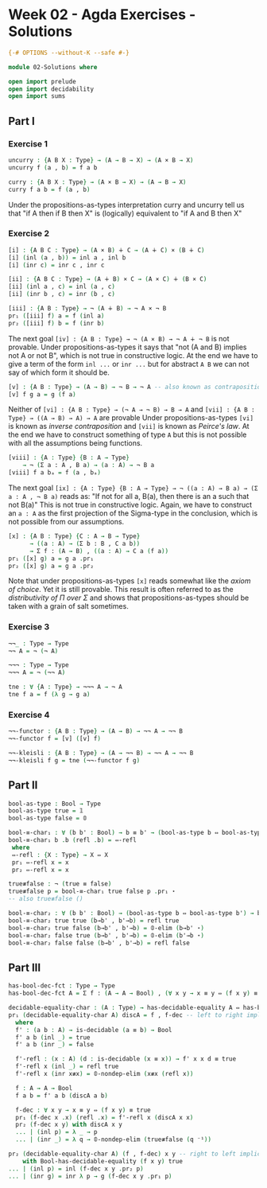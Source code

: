 # Week 02 - Agda Exercises - Solutions

```agda
{-# OPTIONS --without-K --safe #-}

module 02-Solutions where

open import prelude
open import decidability
open import sums

```

## Part I

### Exercise 1
```agda
uncurry : {A B X : Type} → (A → B → X) → (A × B → X)
uncurry f (a , b) = f a b

curry : {A B X : Type} → (A × B → X) → (A → B → X)
curry f a b = f (a , b)
```
Under the propositions-as-types interpretation curry and uncurry
tell us that "if A then if B then X"  is (logically) equivalent
to "if A and B then X"

### Exercise 2
```agda
[i] : {A B C : Type} → (A × B) ∔ C → (A ∔ C) × (B ∔ C)
[i] (inl (a , b)) = inl a , inl b
[i] (inr c) = inr c , inr c

[ii] : {A B C : Type} → (A ∔ B) × C → (A × C) ∔ (B × C)
[ii] (inl a , c) = inl (a , c)
[ii] (inr b , c) = inr (b , c)

[iii] : {A B : Type} → ¬ (A ∔ B) → ¬ A × ¬ B
pr₁ ([iii] f) a = f (inl a)
pr₂ ([iii] f) b = f (inr b)
```

The next goal `[iv] : {A B : Type} → ¬ (A × B) → ¬ A ∔ ¬ B`
is not provable. Under propositions-as-types it says that
"not (A and B) implies not A or not B", which is not true
in constructive logic. At the end we have to give a term of
the form `inl ...` or `inr ...` but for abstract `A B` we
can not say of which form it should be.
```agda
[v] : {A B : Type} → (A → B) → ¬ B → ¬ A -- also known as contraposition
[v] f g a = g (f a)
```

Neither of `[vi] : {A B : Type} → (¬ A → ¬ B) → B → A`
and `[vii] : {A B : Type} → ((A → B) → A) → A` are provable
Under propositions-as-types `[vi]` is known as *inverse contraposition*
and `[vii]` is known as *Peirce's law*. At the end we have to construct
something of type `A` but this is not possible with all the assumptions
being functions.
```agda
[viii] : {A : Type} {B : A → Type}
    → ¬ (Σ a ꞉ A , B a) → (a : A) → ¬ B a
[viii] f a bₐ = f (a , bₐ)
```
The next goal
`[ix] : {A : Type} {B : A → Type} → ¬ ((a : A) → B a) → (Σ a ꞉ A , ¬ B a)`
reads as: "If not for all a, B(a), then there is an a such that not B(a)"
This is not true in constructive logic. Again, we have to construct
an `a : A` as the first projection of the Sigma-type in the conclusion,
which is not possible from our assumptions.

```agda
[x] : {A B : Type} {C : A → B → Type}
      → ((a : A) → (Σ b ꞉ B , C a b))
      → Σ f ꞉ (A → B) , ((a : A) → C a (f a))
pr₁ ([x] g) a = g a .pr₁
pr₂ ([x] g) a = g a .pr₂
```
Note that under propositions-as-types `[x]` reads somewhat like the
*axiom of choice*. Yet it is still provable. This result is often
referred to as the *distributivity of Π over Σ* and shows that
propositions-as-types should be taken with a grain of salt sometimes.

### Exercise 3
```agda
¬¬_ : Type → Type
¬¬ A = ¬ (¬ A)

¬¬¬ : Type → Type
¬¬¬ A = ¬ (¬¬ A)

tne : ∀ {A : Type} → ¬¬¬ A → ¬ A
tne f a = f (λ g → g a)
```

### Exercise 4
```agda
¬¬-functor : {A B : Type} → (A → B) → ¬¬ A → ¬¬ B
¬¬-functor f = [v] ([v] f)

¬¬-kleisli : {A B : Type} → (A → ¬¬ B) → ¬¬ A → ¬¬ B
¬¬-kleisli f g = tne (¬¬-functor f g)
```




## Part II

```agda
bool-as-type : Bool → Type
bool-as-type true = 𝟙
bool-as-type false = 𝟘

bool-≡-char₁ : ∀ (b b' : Bool) → b ≡ b' → (bool-as-type b ⇔ bool-as-type b')
bool-≡-char₁ b .b (refl .b) = ⇔-refl
 where
 ⇔-refl : {X : Type} → X ⇔ X
 pr₁ ⇔-refl x = x
 pr₂ ⇔-refl x = x

true≢false : ¬ (true ≡ false)
true≢false p = bool-≡-char₁ true false p .pr₁ ⋆
-- also true≢false ()

bool-≡-char₂ : ∀ (b b' : Bool) → (bool-as-type b ⇔ bool-as-type b') → b ≡ b'
bool-≡-char₂ true true (b→b' , b'→b) = refl true
bool-≡-char₂ true false (b→b' , b'→b) = 𝟘-elim (b→b' ⋆)
bool-≡-char₂ false true (b→b' , b'→b) = 𝟘-elim (b'→b ⋆)
bool-≡-char₂ false false (b→b' , b'→b) = refl false
```




## Part III

```agda
has-bool-dec-fct : Type → Type
has-bool-dec-fct A = Σ f ꞉ (A → A → Bool) , (∀ x y → x ≡ y ⇔ (f x y) ≡ true)

decidable-equality-char : (A : Type) → has-decidable-equality A ⇔ has-bool-dec-fct A
pr₁ (decidable-equality-char A) discA = f , f-dec -- left to right implication
  where
  f' : (a b : A) → is-decidable (a ≡ b) → Bool
  f' a b (inl _) = true
  f' a b (inr _) = false

  f'-refl : (x : A) (d : is-decidable (x ≡ x)) → f' x x d ≡ true
  f'-refl x (inl _) = refl true
  f'-refl x (inr x≢x) = 𝟘-nondep-elim (x≢x (refl x))

  f : A → A → Bool
  f a b = f' a b (discA a b)

  f-dec : ∀ x y → x ≡ y ⇔ (f x y) ≡ true
  pr₁ (f-dec x .x) (refl .x) = f'-refl x (discA x x)
  pr₂ (f-dec x y) with discA x y
  ... | (inl p) = λ _ → p
  ... | (inr _) = λ q → 𝟘-nondep-elim (true≢false (q ⁻¹))

pr₂ (decidable-equality-char A) (f , f-dec) x y -- right to left implication
    with Bool-has-decidable-equality (f x y) true
... | (inl p) = inl (f-dec x y .pr₂ p)
... | (inr g) = inr λ p → g (f-dec x y .pr₁ p)
```
